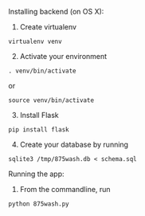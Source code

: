 Installing backend (on OS X):

1) Create virtualenv

`virtualenv venv`

2) Activate your environment

`. venv/bin/activate`

or 

`source venv/bin/activate`

3) Install Flask

`pip install flask`

4) Create your database by running

`sqlite3 /tmp/875wash.db < schema.sql`

Running the app:

1) From the commandline, run

`python 875wash.py`
